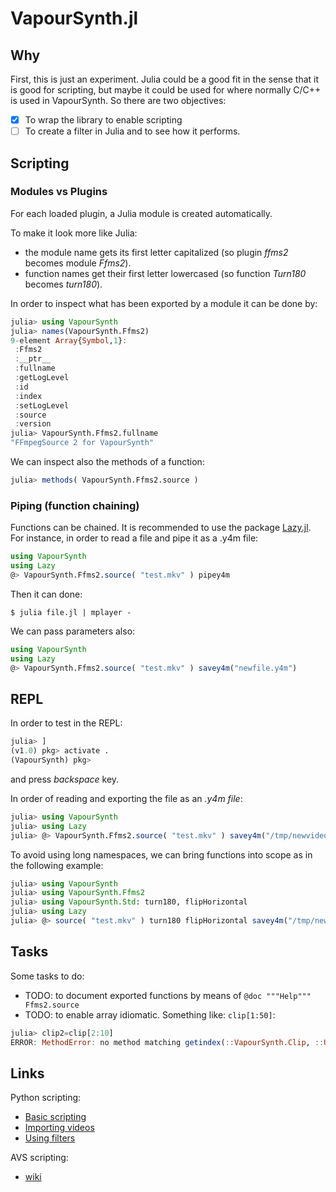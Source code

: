 # VapourSynth.jl

## Why
First, this is just an experiment. Julia could be a good fit in the sense that it is good for scripting, but maybe it could be used for where normally C/C++ is used in VapourSynth. So there are two objectives:
- [X] To wrap the library to enable scripting
- [ ] To create a filter in Julia and to see how it performs.

## Scripting
### Modules vs Plugins
For each loaded plugin, a Julia module is created automatically.

To make it look more like Julia:
- the module name gets its first letter capitalized (so plugin *ffms2* becomes module *Ffms2*).
- function names get their first letter lowercased (so function *Turn180* becomes *turn180*).

In order to inspect what has been exported by a module it can be done by:
```julia
julia> using VapourSynth
julia> names(VapourSynth.Ffms2)
9-element Array{Symbol,1}:
 :Ffms2      
 :__ptr__    
 :fullname   
 :getLogLevel
 :id         
 :index      
 :setLogLevel
 :source     
 :version  
julia> VapourSynth.Ffms2.fullname
"FFmpegSource 2 for VapourSynth"
```

We can inspect also the methods of a function:
```julia
julia> methods( VapourSynth.Ffms2.source )
```

### Piping (function chaining)
Functions can be chained. It is recommended to use the package [Lazy.jl](https://github.com/MikeInnes/Lazy.jl). For instance, in order to read a file and pipe it as a .y4m file:
```julia
using VapourSynth
using Lazy
@> VapourSynth.Ffms2.source( "test.mkv" ) pipey4m
```

Then it can done:
```
$ julia file.jl | mplayer -
```

We can pass parameters also:
```julia
using VapourSynth
using Lazy
@> VapourSynth.Ffms2.source( "test.mkv" ) savey4m("newfile.y4m")
```

## REPL
In order to test in the REPL:
```julia
julia> ]
(v1.0) pkg> activate .
(VapourSynth) pkg>
```
and press *backspace* key.

In order of reading and exporting the file as an *.y4m file*:
```julia
julia> using VapourSynth
julia> using Lazy
julia> @> VapourSynth.Ffms2.source( "test.mkv" ) savey4m("/tmp/newvideo.y4m")
```

To avoid using long namespaces, we can bring functions into scope as in the following example:
```julia
julia> using VapourSynth
julia> using VapourSynth.Ffms2
julia> using VapourSynth.Std: turn180, flipHorizontal
julia> using Lazy
julia> @> source( "test.mkv" ) turn180 flipHorizontal savey4m("/tmp/newvideo.y4m")
```

## Tasks
Some tasks to do:

- TODO: to document exported functions by means of `@doc """Help""" Ffms2.source`
- TODO: to enable array idiomatic. Something like: `clip[1:50]`:
```julia
julia> clip2=clip[2:10]
ERROR: MethodError: no method matching getindex(::VapourSynth.Clip, ::UnitRange{Int64})
```

## Links
Python scripting:

- [Basic scripting](http://www.l33tmeatwad.com/vapoursynth101/script-basics)
- [Importing videos](http://www.l33tmeatwad.com/vapoursynth101/importing-videos)
- [Using filters](http://www.l33tmeatwad.com/vapoursynth101/using-filters-functions)

AVS scripting:

- [wiki](http://avisynth.nl/index.php/Script_examples)
